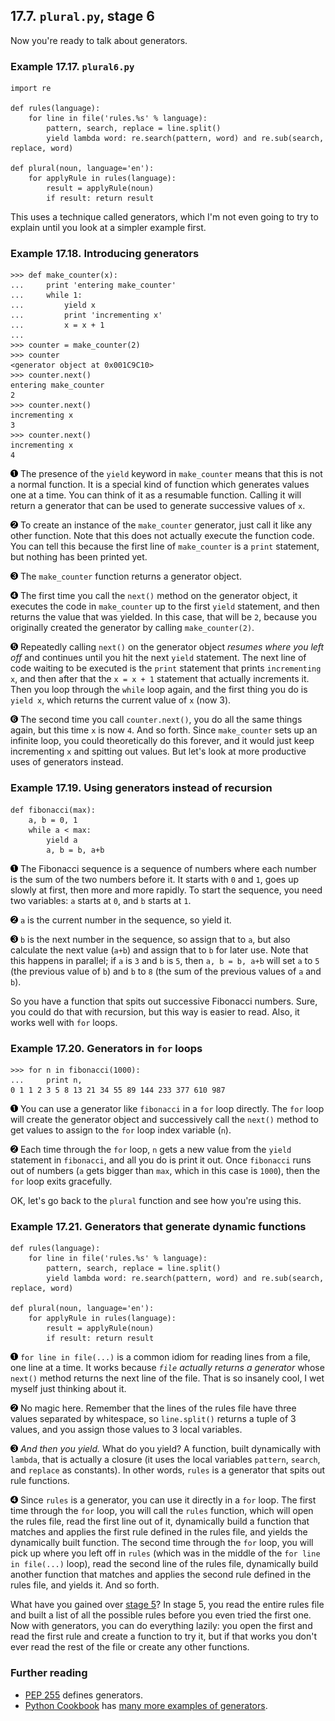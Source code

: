 

17.7. `plural.py`, stage 6
--------------------------

Now you're ready to talk about generators.

### Example 17.17. `plural6.py`

    import re

    def rules(language):                                                                 
        for line in file('rules.%s' % language):                                         
            pattern, search, replace = line.split()                                      
            yield lambda word: re.search(pattern, word) and re.sub(search, replace, word)

    def plural(noun, language='en'):      
        for applyRule in rules(language): 
            result = applyRule(noun)      
            if result: return result      

This uses a technique called generators, which I'm not even going to try
to explain until you look at a simpler example first.

### Example 17.18. Introducing generators

    >>> def make_counter(x):
    ...     print 'entering make_counter'
    ...     while 1:
    ...         yield x               
    ...         print 'incrementing x'
    ...         x = x + 1
    ...     
    >>> counter = make_counter(2) 
    >>> counter                   
    <generator object at 0x001C9C10>
    >>> counter.next()            
    entering make_counter
    2
    >>> counter.next()            
    incrementing x
    3
    >>> counter.next()            
    incrementing x
    4



[![1](../images/callouts/1.png)](#plural.stage6.2.1) The presence of the `yield` keyword in `make_counter` means that this is not a normal function. It is a special kind of function which generates values one at a time. You can think of it as a resumable function. Calling it will return a generator that can be used to generate successive values of `x`. 

[![2](../images/callouts/2.png)](#plural.stage6.2.2) To create an instance of the `make_counter` generator, just call it like any other function. Note that this does not actually execute the function code. You can tell this because the first line of `make_counter` is a `print` statement, but nothing has been printed yet. 

[![3](../images/callouts/3.png)](#plural.stage6.2.3) The `make_counter` function returns a generator object. 

[![4](../images/callouts/4.png)](#plural.stage6.2.4) The first time you call the `next()` method on the generator object, it executes the code in `make_counter` up to the first `yield` statement, and then returns the value that was yielded. In this case, that will be `2`, because you originally created the generator by calling `make_counter(2)`. 

[![5](../images/callouts/5.png)](#plural.stage6.2.5) Repeatedly calling `next()` on the generator object *resumes where you left off* and continues until you hit the next `yield` statement. The next line of code waiting to be executed is the `print` statement that prints `incrementing x`, and then after that the `x = x + 1` statement that actually increments it. Then you loop through the `while` loop again, and the first thing you do is `yield x`, which returns the current value of `x` (now 3). 

[![6](../images/callouts/6.png)](#plural.stage6.2.6) The second time you call `counter.next()`, you do all the same things again, but this time `x` is now `4`. And so forth. Since `make_counter` sets up an infinite loop, you could theoretically do this forever, and it would just keep incrementing `x` and spitting out values. But let's look at more productive uses of generators instead. 

### Example 17.19. Using generators instead of recursion

    def fibonacci(max):
        a, b = 0, 1       
        while a < max:
            yield a       
            a, b = b, a+b 



[![1](../images/callouts/1.png)](#plural.stage6.3.1) The Fibonacci sequence is a sequence of numbers where each number is the sum of the two numbers before it. It starts with `0` and `1`, goes up slowly at first, then more and more rapidly. To start the sequence, you need two variables: `a` starts at `0`, and `b` starts at `1`. 

[![2](../images/callouts/2.png)](#plural.stage6.3.2) `a` is the current number in the sequence, so yield it. 

[![3](../images/callouts/3.png)](#plural.stage6.3.3) `b` is the next number in the sequence, so assign that to `a`, but also calculate the next value (`a+b`) and assign that to `b` for later use. Note that this happens in parallel; if `a` is `3` and `b` is `5`, then `a, b = b, a+b` will set `a` to `5` (the previous value of `b`) and `b` to `8` (the sum of the previous values of `a` and `b`). 

So you have a function that spits out successive Fibonacci numbers.
Sure, you could do that with recursion, but this way is easier to read.
Also, it works well with `for` loops.

### Example 17.20. Generators in `for` loops

    >>> for n in fibonacci(1000): 
    ...     print n,              
    0 1 1 2 3 5 8 13 21 34 55 89 144 233 377 610 987



[![1](../images/callouts/1.png)](#plural.stage6.4.1) You can use a generator like `fibonacci` in a `for` loop directly. The `for` loop will create the generator object and successively call the `next()` method to get values to assign to the `for` loop index variable (`n`). 

[![2](../images/callouts/2.png)](#plural.stage6.4.2) Each time through the `for` loop, `n` gets a new value from the `yield` statement in `fibonacci`, and all you do is print it out. Once `fibonacci` runs out of numbers (`a` gets bigger than `max`, which in this case is `1000`), then the `for` loop exits gracefully. 

OK, let's go back to the `plural` function and see how you're using
this.

### Example 17.21. Generators that generate dynamic functions

    def rules(language):                                                                 
        for line in file('rules.%s' % language):                                          
            pattern, search, replace = line.split()                                       
            yield lambda word: re.search(pattern, word) and re.sub(search, replace, word) 

    def plural(noun, language='en'):      
        for applyRule in rules(language):  
            result = applyRule(noun)      
            if result: return result      



[![1](../images/callouts/1.png)](#plural.stage6.5.1) `for line in file(...)` is a common idiom for reading lines from a file, one line at a time. It works because *`file` actually returns a generator* whose `next()` method returns the next line of the file. That is so insanely cool, I wet myself just thinking about it. 

[![2](../images/callouts/2.png)](#plural.stage6.5.2) No magic here. Remember that the lines of the rules file have three values separated by whitespace, so `line.split()` returns a tuple of 3 values, and you assign those values to 3 local variables. 

[![3](../images/callouts/3.png)](#plural.stage6.5.3) *And then you yield.* What do you yield? A function, built dynamically with `lambda`, that is actually a closure (it uses the local variables `pattern`, `search`, and `replace` as constants). In other words, `rules` is a generator that spits out rule functions. 

[![4](../images/callouts/4.png)](#plural.stage6.5.4) Since `rules` is a generator, you can use it directly in a `for` loop. The first time through the `for` loop, you will call the `rules` function, which will open the rules file, read the first line out of it, dynamically build a function that matches and applies the first rule defined in the rules file, and yields the dynamically built function. The second time through the `for` loop, you will pick up where you left off in `rules` (which was in the middle of the `for line in file(...)` loop), read the second line of the rules file, dynamically build another function that matches and applies the second rule defined in the rules file, and yields it. And so forth. 

What have you gained over [stage
5](stage5.html "17.6. plural.py, stage 5")? In stage 5, you read the
entire rules file and built a list of all the possible rules before you
even tried the first one. Now with generators, you can do everything
lazily: you open the first and read the first rule and create a function
to try it, but if that works you don't ever read the rest of the file or
create any other functions.

### Further reading

-   [PEP 255](http://www.python.org/peps/pep-0255.html) defines
    generators.
-   [Python
    Cookbook](http://www.activestate.com/ASPN/Python/Cookbook/ "growing archive of annotated code samples")
    has [many more examples of
    generators](http://www.google.com/search?q=generators+cookbook+site:aspn.activestate.com).

  

